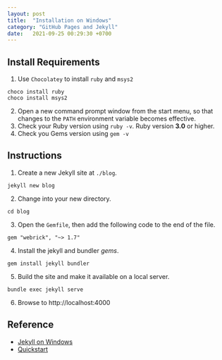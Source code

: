 ```yaml
---
layout: post
title:  "Installation on Windows"
category: "GitHub Pages and Jekyll"
date:   2021-09-25 00:29:30 +0700
---
```


## Install Requirements

1. Use `Chocolatey` to install `ruby` and `msys2`
```
choco install ruby
choco install msys2
```
2. Open a new command prompt window from the start menu, so that changes to the `PATH` environment variable becomes effective. 
3. Check your Ruby version using `ruby -v`. Ruby version **3.0** or higher.
4. Check you Gems version using `gem -v`

## Instructions
1. Create a new Jekyll site at `./blog`.
```
jekyll new blog
```
2. Change into your new directory.
```
cd blog
```
3. Open the `Gemfile`, then add the following code to the end of the file.
```
gem "webrick", "~> 1.7"
```
4. Install the jekyll and bundler *gems*.
```
gem install jekyll bundler
```
5. Build the site and make it available on a local server.
```
bundle exec jekyll serve
```
6. Browse to http://localhost:4000

## Reference
- [Jekyll on Windows](https://jekyllrb.com/docs/installation/windows/)
- [Quickstart](https://jekyllrb.com/docs/)
